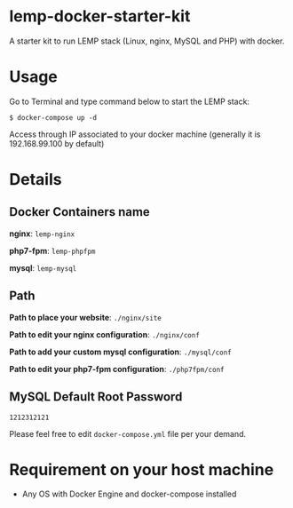 # lemp-docker-starter-kit

A starter kit to run LEMP stack (Linux, nginx, MySQL and PHP) with docker.

# Usage

Go to Terminal and type command below to start the LEMP stack:

```
$ docker-compose up -d
```

Access through IP associated to your docker machine (generally it is 192.168.99.100 by default)

# Details

## Docker Containers name

**nginx**: `lemp-nginx`

**php7-fpm**: `lemp-phpfpm`

**mysql**: `lemp-mysql`

## Path

**Path to place your website**: `./nginx/site`

**Path to edit your nginx configuration**: `./nginx/conf`

**Path to add your custom mysql configuration**: `./mysql/conf`

**Path to edit your php7-fpm configuration**: `./php7fpm/conf`

## MySQL Default Root Password

`1212312121`

Please feel free to edit `docker-compose.yml` file per your demand.

# Requirement on your host machine

- Any OS with Docker Engine and docker-compose installed
